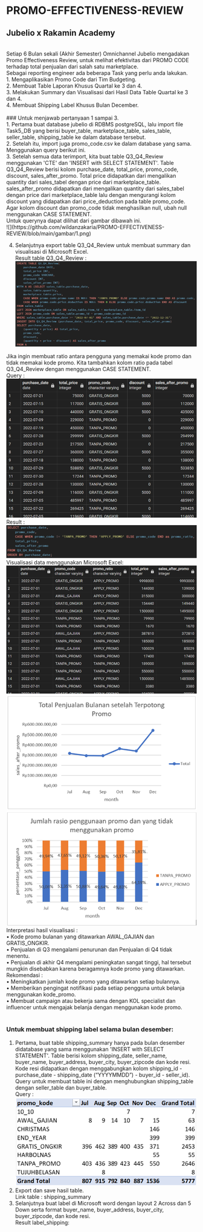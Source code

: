 # PROMO-EFFECTIVENESS-REVIEW
## Jubelio x Rakamin Academy
<br>
Setiap 6 Bulan sekali (Akhir Semester) Omnichannel Jubelio mengadakan Promo Effectiveness Review, untuk melihat efektivitas dari PROMO CODE terhadap total penjualan dari salah satu marketplace. <br>
Sebagai reporting engineer ada beberapa Task yang perlu anda lakukan. <br>
1.	Mengaplikasikan Promo Code dari Tim Budgeting. <br>
2.	Membuat Table Laporan Khusus Quartal ke 3 dan 4. <br>
3.	Melakukan Summary dan Visualisasi dari Hasil Data Table Quartal ke 3 dan 4. <br>
4.	Membuat Shipping Label Khusus Bulan December.<br>
<br>
### Untuk menjawab pertanyaan 1 sampai 3.<br>
1.	Pertama buat database jubelio di RDBMS postgreSQL, lalu import file Task5_DB yang berisi buyer_table, marketplace_table, sales_table, seller_table, shipping_table ke dalam database tersebut. <br>
2.	Setelah itu, import juga promo_code.csv ke dalam database yang sama. Menggunakan query berikut ini.  <br>
3.	Setelah semua data terimport, kita buat table Q3_Q4_Review menggunakan 'CTE' dan 'INSERT with SELECT STATEMENT'. Table Q3_Q4_Review berisi kolom purchase_date, total_price, promo_code, discount, sales_after_promo. Total price didapatkan dari mengalikan quantity dari sales_tabel dengan price dari marketplace_table. sales_after_promo didapatkan dari mengalikan quantity dari sales_tabel dengan price dari marketplace_table lalu dengan mengurangi kolom discount yang didapatkan dari price_deduction pada table promo_code.  Agar kolom discount dan promo_code tidak menghasilkan null, ubah null menggunakan CASE STATEMENT. <br>
Untuk querynya dapat dilihat dari gambar dibawah ini. <br>
  ![](https://github.com/wildanzakaria/PROMO-EFFECTIVENESS-REVIEW/blob/main/gambar/1.png)

4.	Selanjutnya export table Q3_Q4_Review untuk membuat summary dan visualisasi di Microsoft Excel. <br>
Result table Q3_Q4_Review :<br>
 ![](https://github.com/wildanzakaria/PROMO-EFFECTIVENESS-REVIEW/blob/main/gambar/2.png)

Jika ingin membuat ratio antara pengguna yang memakai kode promo dan tidak memakai kode promo. Kita tambahkan kolom ratio pada tabel Q3_Q4_Review dengan menggunakan CASE STATEMENT.<br>
Query : <br>
 ![](https://github.com/wildanzakaria/PROMO-EFFECTIVENESS-REVIEW/blob/main/gambar/3.png)
Result :<br>
 ![](https://github.com/wildanzakaria/PROMO-EFFECTIVENESS-REVIEW/blob/main/gambar/4.png)
Visualisasi data menggunakan Microsoft Excel:<br>
 ![](https://github.com/wildanzakaria/PROMO-EFFECTIVENESS-REVIEW/blob/main/gambar/5.png)
 ![](https://github.com/wildanzakaria/PROMO-EFFECTIVENESS-REVIEW/blob/main/gambar/6.png)
 ![](https://github.com/wildanzakaria/PROMO-EFFECTIVENESS-REVIEW/blob/main/gambar/7.png)
Interpretasi hasil visualisasi :<br>
•	Kode promo bulanan yang ditawarkan AWAL_GAJIAN dan GRATIS_ONGKIR. <br>
•	Penjualan di Q3 mengalami penurunan dan Penjualan di Q4 tidak menentu. <br>
•	Penjualan di akhir Q4 mengalami peningkatan sangat tinggi, hal tersebut mungkin disebabkan karena beragamnya kode promo yang ditawarkan. <br>
Rekomendasi :<br>
•	Meningkatkan jumlah kode promo yang ditawarkan setiap bulannya.<br>
•	Memberikan pengingat notifikasi pada setiap pengguna untuk belanja menggunakan kode_promo.<br>
•	Membuat campaign atau bekerja sama dengan KOL specialist dan influencer untuk mengajak belanja dengan menggunakan kode promo.<br>
<br>
### Untuk membuat shipping label selama bulan desember:<br>
1.	Pertama, buat table shipping_summary hanya pada bulan desember didatabase yang sama menggunakan 'INSERT with SELECT STATEMENT'. Table berisi kolom shipping_date, seller_name, buyer_name, buyer_address, buyer_city, buyer_zipcode dan kode resi. Kode resi didapatkan dengan menggabungkan kolom shipping_id - purchase_date - shipping_date (“YYYYMMDD”) - buyer_id - seller_id).<br>
Query untuk membuat table ini dengan menghubungkan shipping_table dengan seller_table dan buyer_table.<br>
Query :<br>
  ![](https://github.com/wildanzakaria/PROMO-EFFECTIVENESS-REVIEW/blob/main/gambar/8.png)
2.	Export dan save hasil table.<br>
Link table : shipping_summary<br>
3.	Selanjutnya buat label di Microsoft word dengan layout 2 Across dan 5 Down serta format buyer_name, buyer_address, buyer_city, buyer_zipcode, dan kode resi.<br>
Result label_shipping:<br>
 



